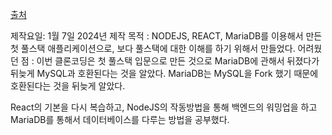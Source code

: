 [출처](https://www.youtube.com/watch?v=fPuLnzSjPLE)

제작요일: 1월 7일 2024년
제작 목적 : NODEJS, REACT, MariaDB를 이용해서 만든 첫 풀스택 애플리케이션으로, 보다 풀스택에 대한 이해를 하기 위해서 만들었다.
어려웠던 점 : 이번 클론코딩은 첫 풀스택 입문으로 만든 것으로 MariaDB에 관해서 뒤졌다가 뒤늦게 MySQL과 호환된다는 것을 알았다. MariaDB는 MySQL을 Fork 했기 때문에 호환된다는 것을 뒤늦게 알았다.

React의 기본을 다시 복습하고, NodeJS의 작동방법을 통해 백엔드의 워밍업을 하고 MariaDB를 통해서 데이터베이스를 다루는 방법을 공부했다.
